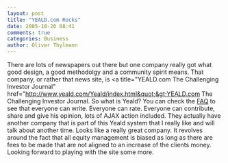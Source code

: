 ```yaml
---
layout: post
title: "YEALD.com Rocks"
date: 2005-10-26 08:41
comments: true
categories: Business
author: Oliver Thylmann
---
```



There are lots of newspapers out there but one company really got what good design, a good methodolgy and a community spirit means. That company, or rather that news site, is &lt;a title=&quot;YEALD.com The Challenging Investor Journal&quot; href=&quot;http://www.yeald.com/Yeald/index.html&quot;&gt;YEALD.com The Challenging Investor Journal. So what is Yeald? You can check the [FAQ](http://www.yeald.com/Yeald/faq.html) to see that everyone can write. Everyone can rate. Everyone can contribute, share and give his opinion, lots of AJAX action included. They actually have another company that is part of this Yeald system that I really like and will talk about another time. Looks like a really great company. It revolves around the fact that all equity management is biased as long as there are fees to be made that are not aligned to an increase of the clients money. Looking forward to playing with the site some more.


